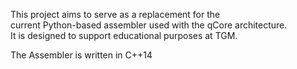 This project aims to serve as a replacement for the <br> 
current Python-based assembler used with the qCore architecture. <br>
It is designed to support educational purposes at TGM. <br>

The Assembler is written in C++14

